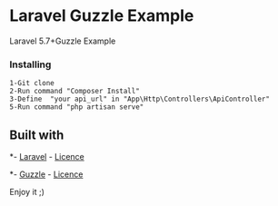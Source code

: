 # Laravel Guzzle Example

Laravel 5.7+Guzzle Example

### Installing
```
1-Git clone
2-Run command "Composer Install"
3-Define  "your api_url" in "App\Http\Controllers\ApiController"
5-Run command "php artisan serve"
```
## Built with

*- [Laravel](https://github.com/laravel/laravel) - [Licence](https://opensource.org/licenses/MIT) 

*- [Guzzle](https://github.com/guzzle/guzzle) - [Licence](https://opensource.org/licenses/MIT)



Enjoy it ;)


